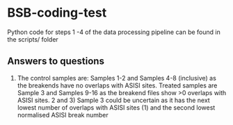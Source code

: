 # BSB-coding-test

Python code for steps 1 -4 of the data processing pipeline can be found in the scripts/ folder

## Answers to questions
1) The control samples are: Samples 1-2 and Samples 4-8 (inclusive) as the breakends have no overlaps with ASISI sites. Treated samples are Sample 3 and Samples 9-16 as the breakend files show >0 overlaps with ASISI sites.
2 and 3) Sample 3 could be uncertain as it has the next lowest number of overlaps with ASISI sites (1) and the second lowest normalised ASISI break number
